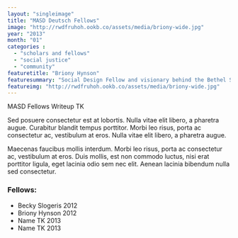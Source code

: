 ```yaml
---
layout: "singleimage"
title: "MASD Deutsch Fellows"
image: "http://rwdfruhoh.ookb.co/assets/media/briony-wide.jpg"
year: "2013"
month: "01"
categories :
  - "scholars and fellows"
  - "social justice"
  - "community"
featuretitle: "Briony Hynson"
featuresummary: "Social Design Fellow and visionary behind the Bethel Street Playscape."
featureimg: "http://rwdfruhoh.ookb.co/assets/media/briony-wide.jpg"
---
```


MASD Fellows Writeup TK

Sed posuere consectetur est at lobortis. Nulla vitae elit libero, a pharetra augue. Curabitur blandit tempus porttitor. Morbi leo risus, porta ac consectetur ac, vestibulum at eros. Nulla vitae elit libero, a pharetra augue.

Maecenas faucibus mollis interdum. Morbi leo risus, porta ac consectetur ac, vestibulum at eros. Duis mollis, est non commodo luctus, nisi erat porttitor ligula, eget lacinia odio sem nec elit. Aenean lacinia bibendum nulla sed consectetur.

### Fellows:
- Becky Slogeris 2012
- Briony Hynson 2012
- Name TK 2013
- Name TK 2013

